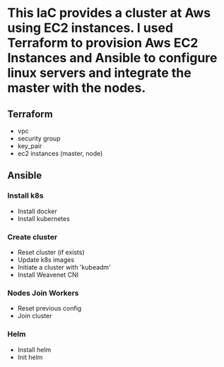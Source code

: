 # This IaC provides a cluster at Aws using EC2 instances. I used Terraform to provision Aws EC2 Instances and Ansible to configure linux servers and integrate the master with the nodes. 

## Terraform 

- vpc
- security group
- key_pair
- ec2 instances (master, node)

## Ansible


### Install k8s

- Install docker
- Install kubernetes

### Create cluster

- Reset cluster (if exists)
- Update k8s images
- Initiate a cluster with 'kubeadm'
- Install Weavenet CNI


### Nodes Join Workers

- Reset previous config
- Join cluster

### Helm

- Install helm
- Init helm
